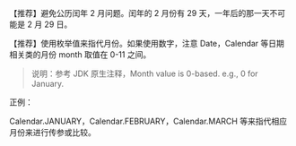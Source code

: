 【推荐】避免公历闰年 2 月问题。闰年的 2 月份有 29 天，一年后的那一天不可能是 2 月 29 日。

【推荐】使用枚举值来指代月份。如果使用数字，注意 Date，Calendar 等日期相关类的月份 month 取值在 0-11 之间。
   > 说明：参考 JDK 原生注释，Month value is 0-based. e.g., 0 for January.
   
正例： 

Calendar.JANUARY，Calendar.FEBRUARY，Calendar.MARCH 等来指代相应月份来进行传参或比较。